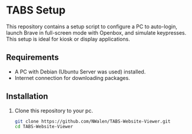 # TABS Setup

This repository contains a setup script to configure a PC to auto-login, launch Brave in full-screen mode with Openbox, and simulate keypresses. This setup is ideal for kiosk or display applications.

## Requirements

- A PC with Debian (Ubuntu Server was used) installed.
- Internet connection for downloading packages.

## Installation

1. Clone this repository to your pc.

   ```bash
   git clone https://github.com/NWalen/TABS-Website-Viewer.git
   cd TABS-Website-Viewer
